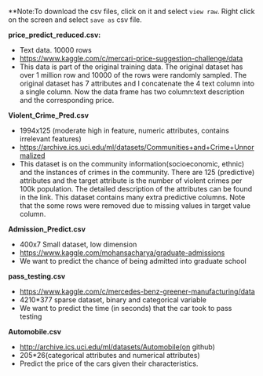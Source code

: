 **Note:To download the csv files, click on it and select `view raw`. Right click on the screen and select `save as` csv file.

**price_predict_reduced.csv:** 
  *  Text data. 10000 rows
  *  https://www.kaggle.com/c/mercari-price-suggestion-challenge/data
  *  This data is part of the original training data. The original dataset has over 1 million row and 10000 of the rows were randomly sampled. The original dataset has 7 attributes and I concatenate the 4 text column into a single column. Now the data frame has two column:text description and the corresponding price.
  
**Violent_Crime_Pred.csv**
  *  1994x125 (moderate high in feature, numeric attributes, contains irrelevant features) 
  *  https://archive.ics.uci.edu/ml/datasets/Communities+and+Crime+Unnormalized 
  *  This dataset is on the community information(socioeconomic, ethnic) and the instances of crimes in the community. There are 125 (predictive) attributes and the target attribute is the number of violent crimes per 100k population. The detailed description of the attributes can be found in the link. This dataset contains many extra predictive columns. Note that the some rows were removed due to missing values in target value column.
  
  
**Admission_Predict.csv**
  *  400x7 Small dataset, low dimension
  *  https://www.kaggle.com/mohansacharya/graduate-admissions
  *  We want to predict the chance of being admitted into graduate school

**pass_testing.csv**
  * https://www.kaggle.com/c/mercedes-benz-greener-manufacturing/data
  * 4210*377 sparse dataset, binary and categorical variable 
  * We want to predict the time (in seconds) that the car took to pass testing 

**Automobile.csv**
  * http://archive.ics.uci.edu/ml/datasets/Automobile(on github)
  * 205*26(categorical attributes and numerical attributes)
  * Predict the price of the cars given their characteristics. 

